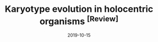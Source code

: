 ---
title: "Karyotype evolution in holocentric organisms <sup>[Review]</sup>"
collection: publications
permalink: /publication/Márquez-Corro et al 2019 eLS
date: 2019-10-15
venue: 'Encyclopedia of Life Sciences'
paperurl: '/files/pdf/research/Márquez-Corro et al 2019 eLS.pdf'
link: 'https://doi.org/10.1002/9780470015902.a0028758'
#code: 'http://doi.org/...'
#github: 'https://github.com/jimarcor/...'
#figshare: 'https://figshare.com/...'
citation: '<B>Márquez-Corro JI</B>, Martín-Bravo S, Pedrosa-Harand A, Hipp AL, Luceño M, Escudero M. 2019. &quot;Karyotype evolution in holocentric organisms&quot; <i>eLS</i> 104(5): 1-7. doi:10.1002/9780470015902.a0028758'
---
